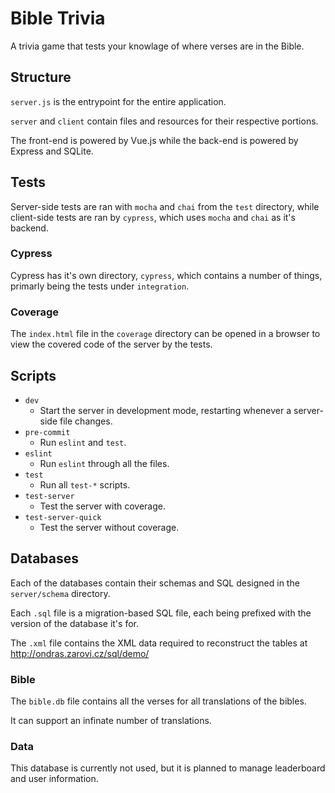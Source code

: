 # Bible Trivia

A trivia game that tests your knowlage of where verses are in the Bible.

## Structure

`server.js` is the entrypoint for the entire application.

`server` and `client` contain files and resources for their respective portions.

The front-end is powered by Vue.js while the back-end is powered by Express and SQLite.

## Tests

Server-side tests are ran with `mocha` and `chai` from the `test` directory, while client-side tests are ran by `cypress`, which uses `mocha` and `chai` as it's backend.

### Cypress

Cypress has it's own directory, `cypress`, which contains a number of things, primarly being the tests under `integration`.

### Coverage

The `index.html` file in the `coverage` directory can be opened in a browser to view the covered code of the server by the tests.

## Scripts

- `dev`
	- Start the server in development mode, restarting whenever a server-side file changes.
- `pre-commit`
	- Run `eslint` and `test`.
- `eslint`
	- Run `eslint` through all the files.
- `test`
	- Run all `test-*` scripts.
- `test-server`
	- Test the server with coverage.
- `test-server-quick`
	- Test the server without coverage.

## Databases

Each of the databases contain their schemas and SQL designed in the `server/schema` directory.

Each `.sql` file is a migration-based SQL file, each being prefixed with the version of the database it's for.

The `.xml` file contains the XML data required to reconstruct the tables at http://ondras.zarovi.cz/sql/demo/

### Bible

The `bible.db` file contains all the verses for all translations of the bibles.

It can support an infinate number of translations.

### Data

This database is currently not used, but it is planned to manage leaderboard and user information.

